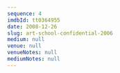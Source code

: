```yaml
---
sequence: 4
imdbId: tt0364955
date: 2008-12-26
slug: art-school-confidential-2006
medium: null
venue: null
venueNotes: null
mediumNotes: null
---
```


